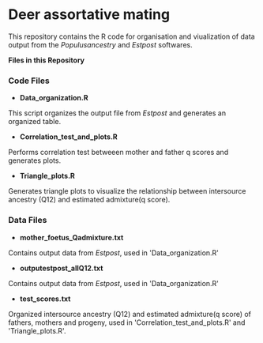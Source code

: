 # Deer assortative mating
This repository contains the R code for organisation and viualization of data output from the _Populusancestry_ and _Estpost_ softwares.

**Files in this Repository**

### Code Files

- **Data_organization.R**

This script organizes the output file from _Estpost_ and generates an organized table.

- **Correlation_test_and_plots.R**

Performs correlation test betweeen mother and father q scores and generates plots.

- **Triangle_plots.R**

Generates triangle plots to visualize the relationship between intersource ancestry (Q12) and estimated admixture(q score).

### Data Files

- **mother_foetus_Qadmixture.txt**

Contains output data from _Estpost_, used in 'Data_organization.R'

- **outputestpost_allQ12.txt**

Contains output data from _Estpost_, used in 'Data_organization.R'

- **test_scores.txt**

Organized intersource ancestry (Q12) and estimated admixture(q score) of fathers, mothers and progeny, used in 'Correlation_test_and_plots.R' and 'Triangle_plots.R'.
